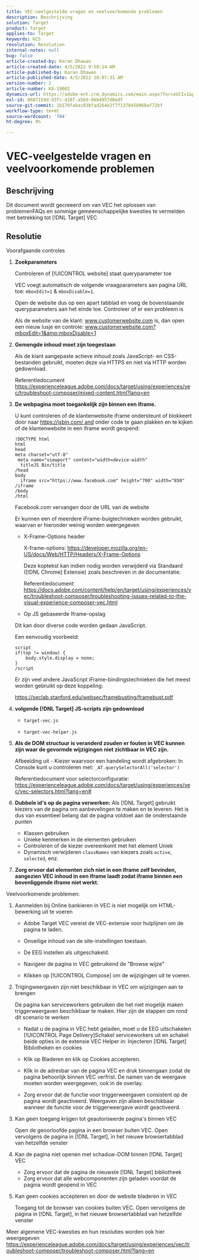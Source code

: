 ```yaml
---
title: VEC-veelgestelde vragen en veelvoorkomende problemen
description: Beschrijving
solution: Target
product: Target
applies-to: Target
keywords: KCS
resolution: Resolution
internal-notes: null
bug: false
article-created-by: Karan Dhawan
article-created-date: 4/5/2022 9:58:14 AM
article-published-by: Karan Dhawan
article-published-date: 4/5/2022 10:07:31 AM
version-number: 2
article-number: KA-19002
dynamics-url: https://adobe-ent.crm.dynamics.com/main.aspx?forceUCI=1&pagetype=entityrecord&etn=knowledgearticle&id=d85d96e3-c6b4-ec11-983f-000d3a5d0d73
exl-id: 0687159d-d3fc-428f-a5bd-96b4957d0edf
source-git-commit: 1b176fabac03bfad264e2f7f1378458968af72bf
workflow-type: tm+mt
source-wordcount: '704'
ht-degree: 0%

---
```


# VEC-veelgestelde vragen en veelvoorkomende problemen

## Beschrijving

Dit document wordt gecreeerd om van VEC het oplossen van problemenFAQs en sommige gemeenschappelijke kwesties te vermelden met betrekking tot [!DNL Target] VEC

## Resolutie

Voorafgaande controles

1. <b>Zoekparameters</b>

   Controleren of [!UICONTROL website] staat queryparameter toe

   VEC voegt automatisch de volgende vraagparameters aan pagina URL toe: `mboxEdit=1` &amp; `mboxDisable=1`.

   Open de website dus op een apart tabblad en voeg de bovenstaande queryparameters aan het einde toe. Controleer of er een probleem is

   Als de website van de klant: www.customerwebsite.com is, dan open een nieuw lusje en controle: www.customerwebsite.com?mboxEdit=1&amp;mboxDisable=1

1. <b>Gemengde inhoud moet zijn toegestaan</b>

   Als de klant aangepaste actieve inhoud zoals JavaScript- en CSS-bestanden gebruikt, moeten deze via HTTPS en niet via HTTP worden gedownload.

   Referentiedocument https://experienceleague.adobe.com/docs/target/using/experiences/vec/troubleshoot-composer/mixed-content.html?lang=en

1. <b>De webpagina moet toegankelijk zijn binnen een iframe.</b>

   U kunt controleren of de klantenwebsite iframe ondersteunt of blokkeert door naar https://jsbin.com/ and onder code te gaan plakken en te kijken of de klantenwebsite in een iframe wordt geopend:

   ```
   !DOCTYPE html
   html
   head
   meta charset="utf-8"
    meta name="viewport" content="width=device-width"
     titleJS Bin/title
   /head
   body
     iframe src="https://www.facebook.com" height="700" width="850" /iframe
   /body
   /html
   ```

   Facebook.com vervangen door de URL van de website

   Er kunnen een of meerdere iFrame-buigtechnieken worden gebruikt, waarvan er hieronder weinig worden weergegeven

   - X-Frame-Options header

      X-frame-options: https://developer.mozilla.org/en-US/docs/Web/HTTP/Headers/X-Frame-Options

      Deze koptekst kan indien nodig worden verwijderd via Standaard ([!DNL Chrome] Extensie) zoals beschreven in de documentatie: 

      Referentiedocument: https://docs.adobe.com/content/help/en/target/using/experiences/vec/troubleshoot-composer/troubleshooting-issues-related-to-the-visual-experience-composer-vec.html

   - Op JS gebaseerde Iframe-opslag

   Dit kan door diverse code worden gedaan JavaScript.

   Een eenvoudig voorbeeld:

   ```
   script
   if(top != window) {
       body.style.display = none;
   }
   /script
   ```

   Er zijn veel andere JavaScript iFrame-bindingstechnieken die het meest worden gebruikt op deze koppeling:

   https://seclab.stanford.edu/websec/framebusting/framebust.pdf

1. <b>volgende [!DNL Target] JS-scripts zijn gedownload</b>

   - `target-vec.js`

   - `target-vec-helper.js`

1. <b>Als de DOM structuur is veranderd zouden er fouten in VEC kunnen zijn waar de gevormde wijzigingen niet zichtbaar in VEC zijn.</b>

   Afbeelding uit - Kiezer waarvoor een handeling wordt afgebroken: In Console kunt u controleren met: `_AT.querySelectorAll('selector')`

   Referentiedocument voor selectorconfiguratie: https://experienceleague.adobe.com/docs/target/using/experiences/vec/vec-selectors.html?lang=en#

1. <b>Dubbele id&#39;s op de pagina verwerken:</b> Als [!DNL Target] gebruikt kiezers van de pagina om aanbevelingen te maken en te leveren. Het is dus van essentieel belang dat de pagina voldoet aan de onderstaande punten

   - Klassen gebruiken
   - Unieke kenmerken in de elementen gebruiken
   - Controleren of de kiezer overeenkomt met het element Uniek
   - Dynamisch verwijderen `classNames` van kiezers zoals `active`, `selected`, enz.

1. <b>Zorg ervoor dat elementen zich niet in een iframe zelf bevinden, aangezien VEC inhoud in een iframe laadt zodat iframe binnen een bovenliggende iframe niet werkt.</b>

Veelvoorkomende problemen:

1. Aanmelden bij Online bankieren in VEC is niet mogelijk om HTML-bewerking uit te voeren

   - Adobe Target VEC vereist de VEC-extensie voor hulplijnen om de pagina te laden.

   - Onveilige inhoud van de site-instellingen toestaan.

   - De EEG instellen als uitgeschakeld.

   - Navigeer de pagina in VEC gebruikend de &quot;Browse wijze&quot;

   - Klikken op [!UICONTROL Compose] om de wijzigingen uit te voeren.


1. Trigingweergaven zijn niet beschikbaar in VEC om wijzigingen aan te brengen

   De pagina kan serviceworkers gebruiken die het niet mogelijk maken triggerweergaven beschikbaar te maken. Hier zijn de stappen om rond dit scenario te werken

   - Nadat u de pagina in VEC hebt geladen, moet u de EEG uitschakelen [!UICONTROL Page Delivery]Schakel serviceworkers uit en schakel beide opties in de extensie VEC Helper in: Injecteren [!DNL Target] Bibliotheken en cookies

   - Klik op Bladeren en klik op Cookies accepteren.

   - Klik in de adresbar van de pagina VEC en druk binnengaan zodat de pagina behoorlijk binnen VEC verfrist. De namen van de weergave moeten worden weergegeven, ook in de overlay.

   - Zorg ervoor dat de functie voor triggerweergaven consistent op de pagina wordt geactiveerd. Weergaven zijn alleen beschikbaar wanneer de functie voor de triggerweergave wordt geactiveerd.



1. Kan geen toegang krijgen tot geautoriseerde pagina&#39;s binnen VEC

   Open de geoorloofde pagina in een browser buiten VEC. Open vervolgens de pagina in [!DNL Target], in het nieuwe browsertabblad van hetzelfde venster 

1. Kan de pagina niet openen met schaduw-DOM binnen [!DNL Target] VEC

   - Zorg ervoor dat de pagina de nieuwste [!DNL Target] bibliotheek
   - Zorg ervoor dat alle webcomponenten zijn geladen voordat de pagina wordt geopend in VEC

1. Kan geen cookies accepteren en door de website bladeren in VEC

   Toegang tot de browser van cookies buiten VEC. Open vervolgens de pagina in [!DNL Target], in het nieuwe browsertabblad van hetzelfde venster 

Meer algemene VEC-kwesties en hun resoluties worden ook hier weergegeven https://experienceleague.adobe.com/docs/target/using/experiences/vec/troubleshoot-composer/troubleshoot-composer.html?lang=en
